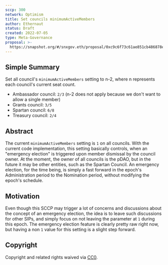 ```yaml
---
sccp: 300
network: Optimism
title: Set councils minimumActiveMembers
author: Ethernaut
status: Draft
created: 2022-07-05
type: Meta-Governance
proposal: >-
  https://snapshot.org/#/snxgov.eth/proposal/0xc9c6f73c61ae851cb486878ed9beca16a5e7e7e0c36d6de30d41c87beacff14d
---
```


## Simple Summary

<!--"If you can't explain it simply, you don't understand it well enough." Provide a simplified and layman-accessible explanation of the SCCP.-->

Set all council's `minimumActiveMembers` setting to n-2, where n represents each council's current seat count.
* Ambassador council: `2/3` (n-2 does not apply because we don't want to allow a single member)
* Grants council: `3/5`
* Spartan council: `6/8`
* Treasury council: `2/4`

## Abstract

<!--A short (~200 word) description of the variable change proposed.-->

The current `minimumActiveMembers` setting is `1` on all councils. With the current code implementation, this setting basically controls, when an "emergency election" is triggered upon member dismissal by the council owner. At the moment, the owner of all councils is the pDAO, but in the future it may be other entities, such as the Spartan Council. An emergency election, for the time being, is simply a fast forward in the epoch's Administration period to the Nomination period, without modifying the epoch's schedule.

## Motivation

<!--The motivation is critical for SCCPs that want to update variables within Synthetix. It should clearly explain why the existing variable is not incentive aligned. SCCP submissions without sufficient motivation may be rejected outright.-->

Even though this SCCP may trigger a lot of concerns and discussions about the concept of an emergency election, the idea is to leave such discussions for other SIPs, and simply focus on not leaving the parameter at `1` during this epoch. The emergency election feature is clearly pretty raw right now, but having a non `1` value for this setting is a slight step forward.

## Copyright

Copyright and related rights waived via [CC0](https://creativecommons.org/publicdomain/zero/1.0/).
